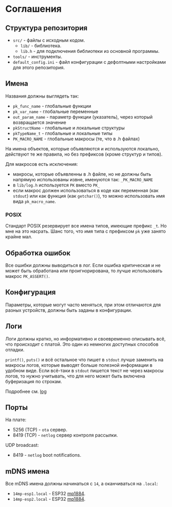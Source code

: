# Соглашения
## Структура репозитория
* `src/` - файлы с исходным кодом.
    * `lib/` - библиотека.
    * `lib.h` - для подключения библиотеки из основной программы.
* `tools/` - инструменты.
* `default_config.ini` - файл конфигурации с дефолтными настройками для этого репозитория.

## Имена
Названия должны выглядеть так:
* `pk_func_name` - глобальные функции
* `pk_var_name` - глобальные переменные
* `out_param_name` - параметр функции (указатель), через который возвращается значение
* `pkStructName` - глобальные и локальные структуры
* `pkTypeName_t` - глобальные и локальные типы
* `PK_MACRO_NAME` - глобальные макросы (те, что в .h файлах)

На имена объектов, которые объявляются и используются локально, действуют те же правила, но без
префиксов (кроме структур и типов).

Для макросов есть исключения:
* макросы, которые объявленны в .h файле, но не должны быть напрямую использованы извне, именуются
так: `_PK_MACRO_NAME`
* в `lib/log.h` используется `PK` вместо `PK_`
* если макрос должен использоваться в коде как переменная (как `stdout`) или как функция (как
`getchar()`), то можно использовать имя вида `pk_macro_name`.

### POSIX
Стандарт POSIX резервирует все имена типов, имеющие префикс `_t`. Но мне на это насрать. Шанс того,
что имя типа с префиксом `pk` уже занято крайне мал.

## Обработка ошибок
Все ошибки должны выводиться в лог. Если ошибка критическая и не может быть обработана или
проигнорирована, то лучше использовать макрос `PK_ASSERT()`.

## Конфигурация
Параметры, которые могут часто меняться, при этом отличаются для разных устройств, должны быть
заданы в конфигурации.

## Логи
Логи должны кратко, но информативно и своевременно описывать всё, что происходит с платой. Это один
из немногих доступных способов отладки.

`printf()`, `puts()` и всё остальное что пишет в `stdout` лучше заменить на макросы логов, которые
выводят больше полезной информации в удобном виде.
Если всё-таки в `stdout` пишется текст не через макросы логов, то нужно учитывать, что для него
может быть включена буферизация по строкам.

Подробнее см. [log](./log.md)

## Порты
На плате:
* 5256 (TCP) - `ota` сервер.
* 8419 (TCP) - `netlog` сервер контроля рассылки.

UDP broadcast:
* 8419 - `netlog` boot notifications.

## mDNS имена
Все mDNS имена должны начинаться с `14`, а оканчиваться на `.local`:
* `14mp-esp1.local` - ESP32 [mp1884](github.com/mp1884).
* `14mp-esp2.local` - ESP32 [mp1884](github.com/mp1884).

